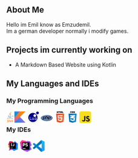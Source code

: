 ## About Me
Hello im Emil know as Emzudemil. \
Im a german developer normally i modify games.

## Projects im currently working on
- A Markdown Based Website using Kotlin

## My Languages and IDEs

### My Programming Languages 
<img style="padding: 1.5px" align="left" alt="Java" width="16px" src="https://raw.githubusercontent.com/Emzudemil/Emzudemil/master/assets//java.svg"/> 
<img style="padding: 1.5px" align="left" alt="Kotlin" width="30px" src="https://raw.githubusercontent.com/Emzudemil/Emzudemil/master/assets//kotlin.png"/>
<img style="padding: 1.5px" align="left" alt="Lua" width="32px" src="https://raw.githubusercontent.com/Emzudemil/Emzudemil/master/assets//lua.png"/>
<img style="padding: 1.5px" align="left" alt="PHP" width="35px" src="https://raw.githubusercontent.com/Emzudemil/Emzudemil/master/assets//php.svg"/>
<img style="padding: 1.5px" align="left" alt="HTML5" width="30px" src="https://raw.githubusercontent.com/Emzudemil/Emzudemil/master/assets//html5.svg"/>
<img style="padding: 1.5px" align="left" alt="Css" width="30px" src="https://raw.githubusercontent.com/Emzudemil/Emzudemil/master/assets//css.png"/>
<img style="padding: 1.5px" align="left" alt="JavaScript" width="31px" src="https://raw.githubusercontent.com/Emzudemil/Emzudemil/master/assets//javascript.svg"/><br>


### My IDEs

<img style="padding: 1.5px" align="left" alt="JIntelliJ IDEA" width="31px" src="https://raw.githubusercontent.com/Emzudemil/Emzudemil/master/assets//intellij-idea.svg"/>
<img style="padding: 1.5px" align="left" alt="PhpStorm" width="31px" src="https://raw.githubusercontent.com/Emzudemil/Emzudemil/main/assets/phpstorm.png"/>
<img style="padding: 1.5px" align="left" alt="Visual Studio Code" width="31px" src="https://raw.githubusercontent.com/Emzudemil/Emzudemil/master/assets//visual-studio-code.svg"/><br>
